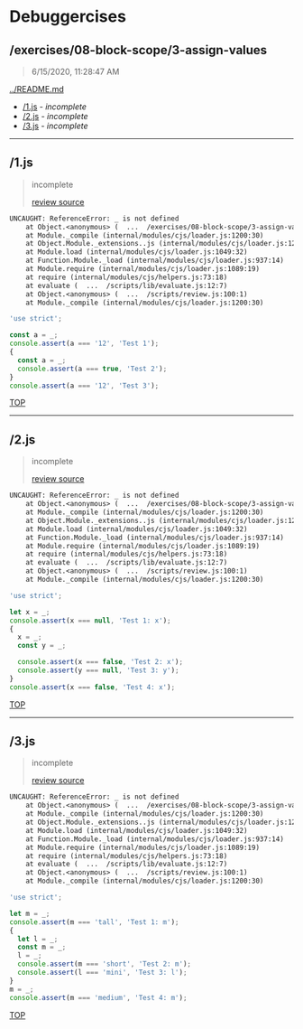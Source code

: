 # Debuggercises 

## /exercises/08-block-scope/3-assign-values 

> 6/15/2020, 11:28:47 AM 

[../README.md](../README.md)

- [/1.js](#1js) - _incomplete_ 
- [/2.js](#2js) - _incomplete_ 
- [/3.js](#3js) - _incomplete_ 

---

## /1.js 

> incomplete 
>
> [review source](../../../exercises/08-block-scope/3-assign-values/1.js)

```txt
UNCAUGHT: ReferenceError: _ is not defined
    at Object.<anonymous> (  ...  /exercises/08-block-scope/3-assign-values/1.js:3:11)
    at Module._compile (internal/modules/cjs/loader.js:1200:30)
    at Object.Module._extensions..js (internal/modules/cjs/loader.js:1220:10)
    at Module.load (internal/modules/cjs/loader.js:1049:32)
    at Function.Module._load (internal/modules/cjs/loader.js:937:14)
    at Module.require (internal/modules/cjs/loader.js:1089:19)
    at require (internal/modules/cjs/helpers.js:73:18)
    at evaluate (  ...  /scripts/lib/evaluate.js:12:7)
    at Object.<anonymous> (  ...  /scripts/review.js:100:1)
    at Module._compile (internal/modules/cjs/loader.js:1200:30) 
```

```js
'use strict';

const a = _;
console.assert(a === '12', 'Test 1');
{
  const a = _;
  console.assert(a === true, 'Test 2');
}
console.assert(a === '12', 'Test 3');

```

[TOP](#debuggercises)

---

## /2.js 

> incomplete 
>
> [review source](../../../exercises/08-block-scope/3-assign-values/2.js)

```txt
UNCAUGHT: ReferenceError: _ is not defined
    at Object.<anonymous> (  ...  /exercises/08-block-scope/3-assign-values/2.js:3:9)
    at Module._compile (internal/modules/cjs/loader.js:1200:30)
    at Object.Module._extensions..js (internal/modules/cjs/loader.js:1220:10)
    at Module.load (internal/modules/cjs/loader.js:1049:32)
    at Function.Module._load (internal/modules/cjs/loader.js:937:14)
    at Module.require (internal/modules/cjs/loader.js:1089:19)
    at require (internal/modules/cjs/helpers.js:73:18)
    at evaluate (  ...  /scripts/lib/evaluate.js:12:7)
    at Object.<anonymous> (  ...  /scripts/review.js:100:1)
    at Module._compile (internal/modules/cjs/loader.js:1200:30) 
```

```js
'use strict';

let x = _;
console.assert(x === null, 'Test 1: x');
{
  x = _;
  const y = _;

  console.assert(x === false, 'Test 2: x');
  console.assert(y === null, 'Test 3: y');
}
console.assert(x === false, 'Test 4: x');

```

[TOP](#debuggercises)

---

## /3.js 

> incomplete 
>
> [review source](../../../exercises/08-block-scope/3-assign-values/3.js)

```txt
UNCAUGHT: ReferenceError: _ is not defined
    at Object.<anonymous> (  ...  /exercises/08-block-scope/3-assign-values/3.js:3:9)
    at Module._compile (internal/modules/cjs/loader.js:1200:30)
    at Object.Module._extensions..js (internal/modules/cjs/loader.js:1220:10)
    at Module.load (internal/modules/cjs/loader.js:1049:32)
    at Function.Module._load (internal/modules/cjs/loader.js:937:14)
    at Module.require (internal/modules/cjs/loader.js:1089:19)
    at require (internal/modules/cjs/helpers.js:73:18)
    at evaluate (  ...  /scripts/lib/evaluate.js:12:7)
    at Object.<anonymous> (  ...  /scripts/review.js:100:1)
    at Module._compile (internal/modules/cjs/loader.js:1200:30) 
```

```js
'use strict';

let m = _;
console.assert(m === 'tall', 'Test 1: m');
{
  let l = _;
  const m = _;
  l = _;
  console.assert(m === 'short', 'Test 2: m');
  console.assert(l === 'mini', 'Test 3: l');
}
m = _;
console.assert(m === 'medium', 'Test 4: m');

```

[TOP](#debuggercises)

